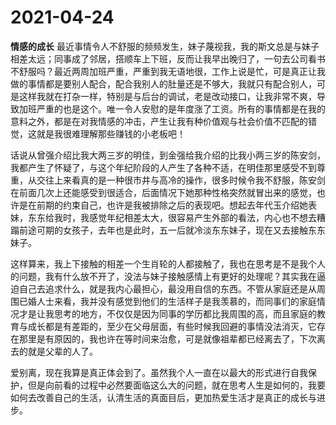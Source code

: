 # 2021-04-24

**情感的成长**
最近事情令人不舒服的频频发生，妹子蔑视我，我的斯文总是与妹子相差太远；同事成了邻居，搭顺车上下班，反而让我早出晚归了，一句去公司看书不舒服吗？最近两周加班严重，严重到我无语地很，工作上说是忙，可是真正让我做的事情都是要别人配合，配合我别人的肚量还是不够大，我就只有配合别人，可是这样我就在打杂一样，特别是与后台的调试，老是改动接口，让我非常不爽，导致加班严重的也是这个。唯一令人安慰的是年度涨了工资。所有的事情都是在我的意料之外，都是在对我情感的冲击，产生让我有种价值观与社会价值不匹配的错觉，这就是我很难理解那些赚钱的小老板吧！

话说从曾强介绍比我大两三岁的明佳，到金强给我介绍的比我小两三岁的陈安剑，我都产生了怀疑了，与这个年纪阶段的人产生了各种不适，在明佳那里感受不到尊重，从交往上来看真的是一种很市井与高冷的操作，很多时候令我不舒服，陈安剑在前面几次上还能感受到很适合，后面情况下她那种性格突然就冒出来的感觉，也许是在前期的约束自己，也许是我被排除之后的表现吧。想起去年代玉介绍她表妹，东东给我时，我感觉年纪相差太大，很容易产生外部的看法，内心也不想去糟蹋前途可期的女孩子，去年也是此时，五一后就冷淡东东妹子，现在又去接触东东妹子。

这样算来，我上下接触的相差一个生肖轮的人都接触了，我也在思考是不是我个人的问题，我有什么放不开了，没法与妹子接触感情上有更好的处理呢？其实我在逼迫自己去追求什么，就是我内心最担心，最没用自信的东西。不管从家庭还是从周围已婚人士来看，我并没有感觉到他们的生活样子是我羡慕的，而同事们的家庭情况才是让我思考的地方，不仅仅是因为同事的学历都比我周围的高，而且家庭的教育与成长都是有差距的，至少在父母层面，有些时候我回避的事情没法消灭，它存在那里是有原因的，我也许在等时间来治愈，可是就像祖辈都已经离去了，下次离去的就是父辈的人了。

爱别离，现在我算是真正体会到了。虽然我个人一直在以最大的形式进行自我保护，但是向前看的过程中必然要面临这么大的问题，就在思考人生是如何的，我要如何去改善自己的生活，认清生活的真面目后，更加热爱生活才是真正的成长与进步。
